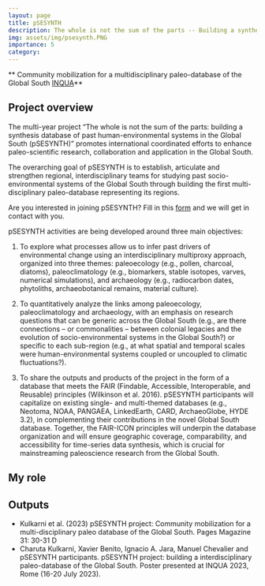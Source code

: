 ```yaml
---
layout: page
title: pSESYNTH
description: The whole is not the sum of the parts -- Building a synthesis database of past human-environmental systems in the Global South
img: assets/img/psesynth.PNG
importance: 5
category: 
---
```


** Community mobilization for a multidisciplinary paleo-database of the Global South [INQUA](https://www.inqua.org)**

## Project overview
The multi-year project “The whole is not the sum of the parts: building a synthesis database of past human-environmental systems in the Global South (pSESYNTH)” promotes international coordinated efforts to enhance paleo-scientific research, collaboration and application in the Global South.

The overarching goal of pSESYNTH is to establish, articulate and strengthen regional, interdisciplinary teams for studying past socio-environmental systems of the Global South through building the first multi-disciplinary paleo-database representing its regions.

Are you interested in joining pSESYNTH? Fill in this [form](https://docs.google.com/forms/d/e/1FAIpQLSc0Wc3pNlUW_dG7cbUmQtBAM9YJz0maghX00QGRNkAYxgMPgQ/viewform) and we will get in contact with you.

pSESYNTH activities are being developed around three main objectives:

1. To explore what processes allow us to infer past drivers of environmental change using an interdisciplinary multiproxy approach, organized into three themes: paleoecology (e.g., pollen, charcoal, diatoms), paleoclimatology (e.g., biomarkers, stable isotopes, varves, numerical simulations), and archaeology (e.g., radiocarbon dates, phytoliths, archaeobotanical remains, material culture).

2. To quantitatively analyze the links among paleoecology, paleoclimatology and archaeology, with an emphasis on research questions that can be generic across the Global South (e.g., are there connections – or commonalities – between colonial legacies and the evolution of socio-environmental systems in the Global South?) or specific to each sub-region (e.g., at what spatial and temporal scales were human-environmental systems coupled or uncoupled to climatic fluctuations?).

3. To share the outputs and products of the project in the form of a database that meets the FAIR (Findable, Accessible, Interoperable, and Reusable) principles (Wilkinson et al. 2016). pSESYNTH participants will capitalize on existing single- and multi-themed databases (e.g., Neotoma, NOAA, PANGAEA, LinkedEarth, CARD, ArchaeoGlobe, HYDE 3.2), in complementing their contributions in the novel Global South database. Together, the FAIR-ICON principles will underpin the database organization and will ensure geographic coverage, comparability, and accessibility for time-series data synthesis, which is crucial for mainstreaming paleoscience research from the Global South.


## My role


## Outputs
- Kulkarni et al. (2023) pSESYNTH project: Community mobilization for a multi-disciplinary paleo database of the Global South. Pages Magazine 31: 30-31 D
- Charuta Kulkarni, Xavier Benito, Ignacio A. Jara, Manuel Chevalier and pSESYNTH participants. pSESYNTH project: building a interdisciplinary paleo-database of the Global South. Poster presented at INQUA 2023, Rome (16-20 July 2023). 




